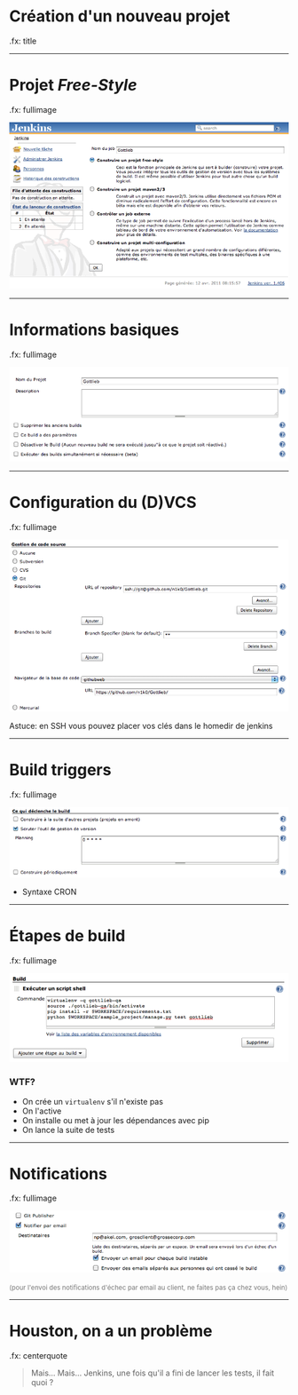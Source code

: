 # Création d'un nouveau projet

.fx: title

---

# Projet *Free-Style*

.fx: fullimage

![](images/jenkins-startproject.png)

---

# Informations basiques

.fx: fullimage

![](images/jenkins-basic-infos.png)

---

# Configuration du (D)VCS

.fx: fullimage

![](images/jenkins-vcs.png)

Astuce: en SSH vous pouvez placer vos clés dans le homedir de jenkins

---

# Build triggers

.fx: fullimage

![](images/jenkins-build-triggers.png)

* Syntaxe CRON

---

# Étapes de build

.fx: fullimage

![](images/jenkins-build-noapp.png)

### WTF?

* On crée un `virtualenv` s'il n'existe pas
* On l'active
* On installe ou met à jour les dépendances avec pip
* On lance la suite de tests

---

# Notifications

.fx: fullimage

![](images/jenkins-notify.png)

<small style="color:#777">(pour l'envoi des notifications d'échec par email au client, ne faites pas ça chez vous, hein)</small>

---

# Houston, on a un problème

.fx: centerquote

> Mais… Mais… Jenkins, une fois qu'il a fini de lancer les tests, il fait quoi ?